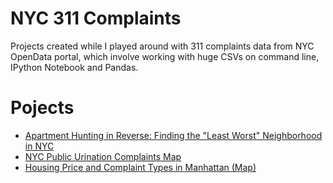 # NYC 311 Complaints
Projects created while I played around with 311 complaints data from NYC OpenData portal, which involve working with huge CSVs on command line, IPython Notebook and Pandas. 

# Pojects
- [Apartment Hunting in Reverse: Finding the "Least Worst" Neighborhood in NYC](https://github.com/spepechen/NYC_311_complaints/wiki/Apartment-Hunting-in-Reverse) 
- [NYC Public Urination Complaints Map](https://spe.cartodb.com/viz/6fb171ce-4ebe-11e5-8cd1-0e0c41326911/public_map)
- [Housing Price and Complaint Types in Manhattan (Map)](http://spe.neocities.org/lede_class/hw16/hw16.html)
